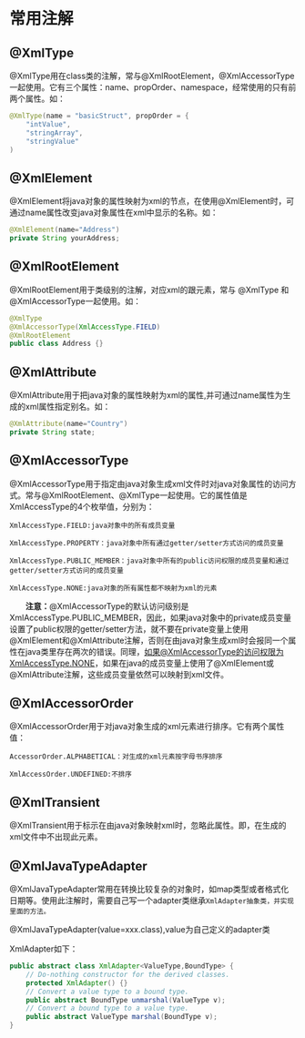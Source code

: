 # 常用注解

## @XmlType

@XmlType用在class类的注解，常与@XmlRootElement，@XmlAccessorType一起使用。它有三个属性：name、propOrder、namespace，经常使用的只有前两个属性。如：

```java
@XmlType(name = "basicStruct", propOrder = {
    "intValue",
    "stringArray",
    "stringValue"
)
```



## @XmlElement

@XmlElement将java对象的属性映射为xml的节点，在使用@XmlElement时，可通过name属性改变java对象属性在xml中显示的名称。如：

```java
@XmlElement(name="Address")　　
private String yourAddress;
```



## @XmlRootElement

@XmlRootElement用于类级别的注解，对应xml的跟元素，常与 @XmlType 和 @XmlAccessorType一起使用。如：

```java
@XmlType
@XmlAccessorType(XmlAccessType.FIELD)
@XmlRootElement
public class Address {}
```



## @XmlAttribute

@XmlAttribute用于把java对象的属性映射为xml的属性,并可通过name属性为生成的xml属性指定别名。如：

```java
@XmlAttribute(name="Country")
private String state;
```



## @XmlAccessorType

@XmlAccessorType用于指定由java对象生成xml文件时对java对象属性的访问方式。常与@XmlRootElement、@XmlType一起使用。它的属性值是XmlAccessType的4个枚举值，分别为：

```
XmlAccessType.FIELD:java对象中的所有成员变量

XmlAccessType.PROPERTY：java对象中所有通过getter/setter方式访问的成员变量

XmlAccessType.PUBLIC_MEMBER：java对象中所有的public访问权限的成员变量和通过getter/setter方式访问的成员变量

XmlAccessType.NONE:java对象的所有属性都不映射为xml的元素
```

　　**注意：**@XmlAccessorType的默认访问级别是XmlAccessType.PUBLIC_MEMBER，因此，如果java对象中的private成员变量设置了public权限的getter/setter方法，就不要在private变量上使用@XmlElement和@XmlAttribute注解，否则在由java对象生成xml时会报同一个属性在java类里存在两次的错误。同理，如果@XmlAccessorType的访问权限为XmlAccessType.NONE，如果在java的成员变量上使用了@XmlElement或@XmlAttribute注解，这些成员变量依然可以映射到xml文件。



## @XmlAccessorOrder

@XmlAccessorOrder用于对java对象生成的xml元素进行排序。它有两个属性值：

```
AccessorOrder.ALPHABETICAL：对生成的xml元素按字母书序排序

XmlAccessOrder.UNDEFINED:不排序
```



## @XmlTransient

@XmlTransient用于标示在由java对象映射xml时，忽略此属性。即，在生成的xml文件中不出现此元素。



## @XmlJavaTypeAdapter

@XmlJavaTypeAdapter常用在转换比较复杂的对象时，如map类型或者格式化日期等。使用此注解时，需要自己写一个adapter类继承`XmlAdapter抽象类，并实现里面的方法。`

@XmlJavaTypeAdapter(value=xxx.class),value为自己定义的adapter类

XmlAdapter如下：

```java
public abstract class XmlAdapter<ValueType,BoundType> {
    // Do-nothing constructor for the derived classes.
    protected XmlAdapter() {}
    // Convert a value type to a bound type.
    public abstract BoundType unmarshal(ValueType v);
    // Convert a bound type to a value type.
    public abstract ValueType marshal(BoundType v);
}
```

